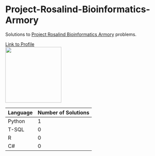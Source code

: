 # Project-Rosalind-Bioinformatics-Armory
Solutions to [Project Rosalind Bioinformatics Armory](http://rosalind.info/problems/list-view/?location=bioinformatics-armory) problems.

[Link to Profile](http://rosalind.info/users/tim_ope/)
<br>
<img height = "175" src ="https://i.imgur.com/Bv2Tkfi.png"/>
<br>

| Language | Number of Solutions |
| ------------- | ------------- |
| Python | 1 |
| T-SQL | 0 |
| R | 0 |
| C# | 0 |
